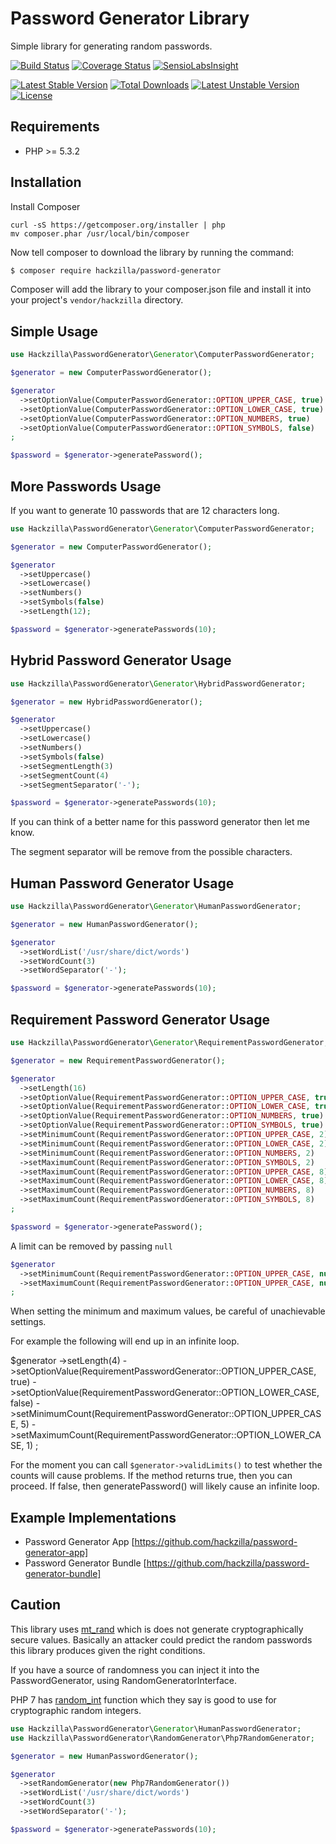 Password Generator Library
==========================

Simple library for generating random passwords.

[![Build Status](https://travis-ci.org/hackzilla/password-generator.png?branch=master)](https://travis-ci.org/hackzilla/password-generator) 
[![Coverage Status](https://coveralls.io/repos/hackzilla/password-generator/badge.png)](https://coveralls.io/r/hackzilla/password-generator)
[![SensioLabsInsight](https://insight.sensiolabs.com/projects/dd072918-d39c-4bd8-bbf0-f9928acee31e/mini.png)](https://insight.sensiolabs.com/projects/dd072918-d39c-4bd8-bbf0-f9928acee31e)

[![Latest Stable Version](https://poser.pugx.org/hackzilla/password-generator/v/stable.svg)](https://packagist.org/packages/hackzilla/password-generator)
[![Total Downloads](https://poser.pugx.org/hackzilla/password-generator/downloads.svg)](https://packagist.org/packages/hackzilla/password-generator)
[![Latest Unstable Version](https://poser.pugx.org/hackzilla/password-generator/v/unstable.svg)](https://packagist.org/packages/hackzilla/password-generator)
[![License](https://poser.pugx.org/hackzilla/password-generator/license.svg)](https://packagist.org/packages/hackzilla/password-generator)


Requirements
------------

* PHP >= 5.3.2

Installation
------------

Install Composer

```
curl -sS https://getcomposer.org/installer | php
mv composer.phar /usr/local/bin/composer
```

Now tell composer to download the library by running the command:

``` bash
$ composer require hackzilla/password-generator
```

Composer will add the library to your composer.json file and install it into your project's `vendor/hackzilla` directory.


Simple Usage
------------

```php
use Hackzilla\PasswordGenerator\Generator\ComputerPasswordGenerator;

$generator = new ComputerPasswordGenerator();

$generator
  ->setOptionValue(ComputerPasswordGenerator::OPTION_UPPER_CASE, true)
  ->setOptionValue(ComputerPasswordGenerator::OPTION_LOWER_CASE, true)
  ->setOptionValue(ComputerPasswordGenerator::OPTION_NUMBERS, true)
  ->setOptionValue(ComputerPasswordGenerator::OPTION_SYMBOLS, false)
;

$password = $generator->generatePassword();
```


More Passwords Usage
--------------------

If you want to generate 10 passwords that are 12 characters long.

```php
use Hackzilla\PasswordGenerator\Generator\ComputerPasswordGenerator;

$generator = new ComputerPasswordGenerator();

$generator
  ->setUppercase()
  ->setLowercase()
  ->setNumbers()
  ->setSymbols(false)
  ->setLength(12);

$password = $generator->generatePasswords(10);
```

Hybrid Password Generator Usage
-------------------------------

```php
use Hackzilla\PasswordGenerator\Generator\HybridPasswordGenerator;

$generator = new HybridPasswordGenerator();

$generator
  ->setUppercase()
  ->setLowercase()
  ->setNumbers()
  ->setSymbols(false)
  ->setSegmentLength(3)
  ->setSegmentCount(4)
  ->setSegmentSeparator('-');

$password = $generator->generatePasswords(10);
```

If you can think of a better name for this password generator then let me know.

The segment separator will be remove from the possible characters.


Human Password Generator Usage
-------------------------------


```php
use Hackzilla\PasswordGenerator\Generator\HumanPasswordGenerator;

$generator = new HumanPasswordGenerator();

$generator
  ->setWordList('/usr/share/dict/words')
  ->setWordCount(3)
  ->setWordSeparator('-');

$password = $generator->generatePasswords(10);
```

Requirement Password Generator Usage
------------------------------------

```php
use Hackzilla\PasswordGenerator\Generator\RequirementPasswordGenerator;

$generator = new RequirementPasswordGenerator();

$generator
  ->setLength(16)
  ->setOptionValue(RequirementPasswordGenerator::OPTION_UPPER_CASE, true)
  ->setOptionValue(RequirementPasswordGenerator::OPTION_LOWER_CASE, true)
  ->setOptionValue(RequirementPasswordGenerator::OPTION_NUMBERS, true)
  ->setOptionValue(RequirementPasswordGenerator::OPTION_SYMBOLS, true)
  ->setMinimumCount(RequirementPasswordGenerator::OPTION_UPPER_CASE, 2)
  ->setMinimumCount(RequirementPasswordGenerator::OPTION_LOWER_CASE, 2)
  ->setMinimumCount(RequirementPasswordGenerator::OPTION_NUMBERS, 2)
  ->setMaximumCount(RequirementPasswordGenerator::OPTION_SYMBOLS, 2)
  ->setMaximumCount(RequirementPasswordGenerator::OPTION_UPPER_CASE, 8)
  ->setMaximumCount(RequirementPasswordGenerator::OPTION_LOWER_CASE, 8)
  ->setMaximumCount(RequirementPasswordGenerator::OPTION_NUMBERS, 8)
  ->setMaximumCount(RequirementPasswordGenerator::OPTION_SYMBOLS, 8)
;

$password = $generator->generatePassword();
```

A limit can be removed by passing ```null```

```php
$generator
  ->setMinimumCount(RequirementPasswordGenerator::OPTION_UPPER_CASE, null)
  ->setMaximumCount(RequirementPasswordGenerator::OPTION_UPPER_CASE, null)
;
```

When setting the minimum and maximum values, be careful of unachievable settings.

For example the following will end up in an infinite loop.

$generator
  ->setLength(4)
  ->setOptionValue(RequirementPasswordGenerator::OPTION_UPPER_CASE, true)
  ->setOptionValue(RequirementPasswordGenerator::OPTION_LOWER_CASE, false)
  ->setMinimumCount(RequirementPasswordGenerator::OPTION_UPPER_CASE, 5)
  ->setMaximumCount(RequirementPasswordGenerator::OPTION_LOWER_CASE, 1)
;

For the moment you can call ```$generator->validLimits()``` to test whether the counts will cause problems.
If the method returns true, then you can proceed. If false, then generatePassword() will likely cause an infinite loop.


Example Implementations
-----------------------

* Password Generator App [https://github.com/hackzilla/password-generator-app]
* Password Generator Bundle [https://github.com/hackzilla/password-generator-bundle]


Caution
-------

This library uses [mt_rand](http://www.php.net/manual/en/function.mt-rand.php) which is does not generate cryptographically secure values.
Basically an attacker could predict the random passwords this library produces given the right conditions.

If you have a source of randomness you can inject it into the PasswordGenerator, using RandomGeneratorInterface.

PHP 7 has [random_int](http://www.php.net/random_int) function which they say is good to use for cryptographic random integers.

```php
use Hackzilla\PasswordGenerator\Generator\HumanPasswordGenerator;
use Hackzilla\PasswordGenerator\RandomGenerator\Php7RandomGenerator;

$generator = new HumanPasswordGenerator();

$generator
  ->setRandomGenerator(new Php7RandomGenerator())
  ->setWordList('/usr/share/dict/words')
  ->setWordCount(3)
  ->setWordSeparator('-');

$password = $generator->generatePasswords(10);
```

